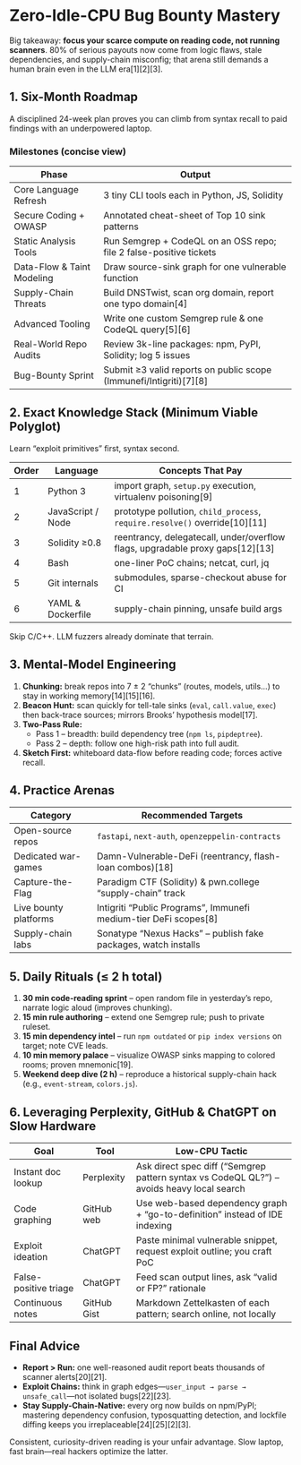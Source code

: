 # Zero-Idle-CPU Bug Bounty Mastery
Big takeaway: **focus your scarce compute on reading code, not running scanners**. 80% of serious payouts now come from logic flaws, stale dependencies, and supply-chain misconfig; that arena still demands a human brain even in the LLM era[1][2][3].

## 1. Six-Month Roadmap
A disciplined 24-week plan proves you can climb from syntax recall to paid findings with an underpowered laptop.
### Milestones (concise view)
| Phase | Output |
|-------|--------|
| Core Language Refresh | 3 tiny CLI tools each in Python, JS, Solidity |
| Secure Coding + OWASP | Annotated cheat-sheet of Top 10 sink patterns |
| Static Analysis Tools | Run Semgrep + CodeQL on an OSS repo; file 2 false-positive tickets |
| Data-Flow & Taint Modeling | Draw source-sink graph for one vulnerable function |
| Supply-Chain Threats | Build DNSTwist, scan org domain, report one typo domain[4] |
| Advanced Tooling | Write one custom Semgrep rule & one CodeQL query[5][6] |
| Real-World Repo Audits | Review 3k-line packages: npm, PyPI, Solidity; log 5 issues |
| Bug-Bounty Sprint | Submit ≥3 valid reports on public scope (Immunefi/Intigriti)[7][8] |

## 2. Exact Knowledge Stack (Minimum Viable Polyglot)
Learn “exploit primitives” first, syntax second.

| Order | Language | Concepts That Pay |
|-------|----------|-------------------|
| 1 | Python 3 | import graph, `setup.py` execution, virtualenv poisoning[9] |
| 2 | JavaScript / Node | prototype pollution, `child_process`, `require.resolve()` override[10][11] |
| 3 | Solidity ≥0.8 | reentrancy, delegatecall, under/overflow flags, upgradable proxy gaps[12][13] |
| 4 | Bash | one-liner PoC chains; netcat, curl, jq |
| 5 | Git internals | submodules, sparse-checkout abuse for CI |
| 6 | YAML & Dockerfile | supply-chain pinning, unsafe build args |

Skip C/C++. LLM fuzzers already dominate that terrain.

## 3. Mental-Model Engineering
1. **Chunking:** break repos into 7 ± 2 “chunks” (routes, models, utils…) to stay in working memory[14][15][16].  
2. **Beacon Hunt:** scan quickly for tell-tale sinks (`eval`, `call.value`, `exec`) then back-trace sources; mirrors Brooks’ hypothesis model[17].  
3. **Two-Pass Rule:**  
   -  Pass 1 – breadth: build dependency tree (`npm ls`, `pipdeptree`).  
   -  Pass 2 – depth: follow one high-risk path into full audit.  
4. **Sketch First:** whiteboard data-flow before reading code; forces active recall.

## 4. Practice Arenas
| Category | Recommended Targets |
|----------|--------------------|
| Open-source repos | `fastapi`, `next-auth`, `openzeppelin-contracts` |
| Dedicated war-games | Damn-Vulnerable-DeFi (reentrancy, flash-loan combos)[18] |
| Capture-the-Flag | Paradigm CTF (Solidity) & pwn.college “supply-chain” track |
| Live bounty platforms | Intigriti “Public Programs”, Immunefi medium-tier DeFi scopes[8] |
| Supply-chain labs | Sonatype “Nexus Hacks” – publish fake packages, watch installs |

## 5. Daily Rituals (≤ 2 h total)
1. **30 min code-reading sprint** – open random file in yesterday’s repo, narrate logic aloud (improves chunking).  
2. **15 min rule authoring** – extend one Semgrep rule; push to private ruleset.  
3. **15 min dependency intel** – run `npm outdated` or `pip index versions` on target; note CVE leads.  
4. **10 min memory palace** – visualize OWASP sinks mapping to colored rooms; proven mnemonic[19].  
5. **Weekend deep dive (2 h)** – reproduce a historical supply-chain hack (e.g., `event-stream`, `colors.js`).

## 6. Leveraging Perplexity, GitHub & ChatGPT on Slow Hardware
| Goal | Tool | Low-CPU Tactic |
|------|------|---------------|
| Instant doc lookup | Perplexity | Ask direct spec diff (“Semgrep pattern syntax vs CodeQL QL?”) – avoids heavy local search |
| Code graphing | GitHub web | Use web-based dependency graph + “go-to-definition” instead of IDE indexing |
| Exploit ideation | ChatGPT | Paste minimal vulnerable snippet, request exploit outline; you craft PoC |
| False-positive triage | ChatGPT | Feed scan output lines, ask “valid or FP?” rationale |
| Continuous notes | GitHub Gist | Markdown Zettelkasten of each pattern; search online, not locally |

## Final Advice
-  **Report > Run:** one well-reasoned audit report beats thousands of scanner alerts[20][21].  
-  **Exploit Chains:** think in graph edges—`user_input → parse → unsafe_call`—not isolated bugs[22][23].  
-  **Stay Supply-Chain-Native:** every org now builds on npm/PyPI; mastering dependency confusion, typosquatting detection, and lockfile diffing keeps you irreplaceable[24][25][2][3].

Consistent, curiosity-driven reading is your unfair advantage. Slow laptop, fast brain—real hackers optimize the latter.

